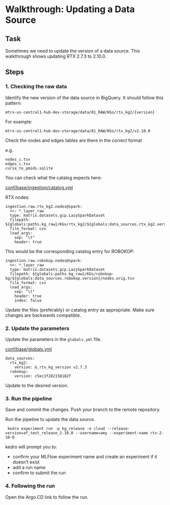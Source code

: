 # Walkthrough: Updating a Data Source

## Task

Sometimes we need to update the version of a data source. This walkthrough shows updating RTX 2.7.3 to 2.10.0.

## Steps

### 1. Checking the raw data

Identify the new version of the data source in BigQuery.
It should follow this pattern:

```
mtrx-us-central1-hub-dev-storage/data/01_RAW/KGs/rtx_kg2/{version}
```

For example:

```
mtrx-us-central1-hub-dev-storage/data/01_RAW/KGs/rtx_kg2/v2.10.0
```


Check the nodes and edges tables are there in the correct format

e.g.

```
nodes_c.tsv
edges_c.tsv
curie_to_pmids.sqlite
```

You can check what the catalog expects here:

[conf/base/ingestion/catalog.yml](https://github.com/everycure-org/matrix/blob/main/pipelines/matrix/conf/base/ingestion/catalog.yml)

RTX nodes:
```
ingestion.raw.rtx_kg2.nodes@spark:
  <<: *_layer_raw
  type: matrix.datasets.gcp.LazySparkDataset
  filepath: ${globals:paths.kg_raw}/KGs/rtx_kg2/${globals:data_sources.rtx_kg2.version}/nodes_c.tsv
  file_format: csv
  load_args:
    sep: "\t"
    header: true
```

This would be the corresponding catalog entry for ROBOKOP:
```
ingestion.raw.robokop.nodes@spark:
  <<: *_layer_raw
  type: matrix.datasets.gcp.LazySparkDataset
  filepath: ${globals:paths.kg_raw}/KGs/robokop-kg/${globals:data_sources.robokop.version}/nodes.orig.tsv
  file_format: csv
  load_args:
    sep: "\t"
    header: true
    index: false
```

Update the files (preferably) or catalog entry as appropriate. Make sure changes are backwards compatible.

### 2. Update the parameters

Update the parameters in the `globals.yml` file.

[conf/base/globals.yml](https://github.com/everycure-org/matrix/blob/main/pipelines/matrix/conf/base/globals.yml)


```
data_sources:
  rtx_kg2:
    version: &_rtx_kg_version v2.7.3
  robokop:
    version: c5ec1f282158182f
```

Update to the desired version.


### 3. Run the pipeline

Save and commit the changes. Push your branch to the remote repository.

Run the pipeline to update the data source.

```
 kedro experiment run -p kg_release -e cloud --release-version=af_test_release_2.10.0 --username=amy --experiment-name rtx-2-10-0
```

kedro will prompt you to:

* confirm your MLFlow experiment name and create an experiment if it doesn't exist
* add a run name
* confirm to submit the run



### 4. Following the run

Open the Argo CD link to follow the run.




